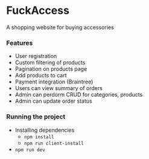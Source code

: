 # FuckAccess
A shopping website for  buying accessories

### Features
- User registration
- Custom filtering of products
- Pagination on products page
- Add products to cart
- Payment integration (Braintree)
- Users can view summary of orders
- Admin can perdorm CRUD for categories, products
- Admin can update order status

### Running the project
- Installing dependencies
    - ```npm install```
    - ```npm run client-install```
- ```npm run dev```